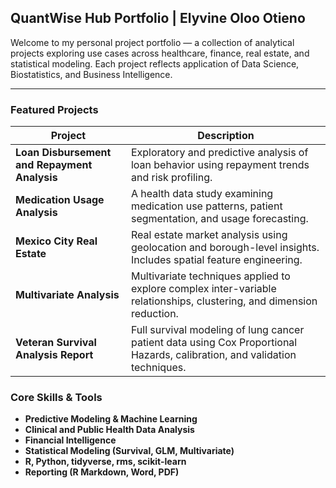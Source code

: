 ##  **QuantWise Hub Portfolio | Elyvine Oloo Otieno**

Welcome to my personal project portfolio — a collection of analytical projects exploring use cases across healthcare, finance, real estate,
and statistical modeling. Each project reflects application of Data Science, Biostatistics, and Business Intelligence.

---

###  Featured Projects

| Project | Description |
|--------|-------------|
| **Loan Disbursement and Repayment Analysis** | Exploratory and predictive analysis of loan behavior using repayment trends and risk profiling. |
| **Medication Usage Analysis** | A health data study examining medication use patterns, patient segmentation, and usage forecasting. |
| **Mexico City Real Estate** | Real estate market analysis using geolocation and borough-level insights. Includes spatial feature engineering. |
| **Multivariate Analysis** | Multivariate techniques applied to explore complex inter-variable relationships, clustering, and dimension reduction. |
| **Veteran Survival Analysis Report** | Full survival modeling of lung cancer patient data using Cox Proportional Hazards, calibration, and validation techniques. |


### Core Skills & Tools

- **Predictive Modeling & Machine Learning**
- **Clinical and Public Health Data Analysis**
- **Financial Intelligence**
- **Statistical Modeling (Survival, GLM, Multivariate)**
- **R, Python, tidyverse, rms, scikit-learn**
- **Reporting (R Markdown, Word, PDF)**

